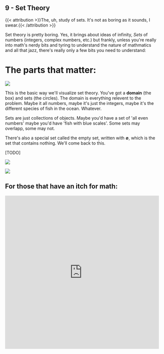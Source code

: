 ## 9 - Set Theory

{{< attribution >}}The, uh, study of sets. It's not as boring as it sounds, I swear.{{< /attribution >}}

<script>
    document.getElementById("mathMenu").open = true;
</script>

Set theory is pretty boring. Yes, it brings about ideas of infinity, *Sets* of numbers (integers, complex numbers, etc.) but frankly, unless you're really into math's nerdy bits and tyring to understand the nature of mathmatics and all that jazz, there's really only a few bits you need to understand:

# The parts that matter:

![](/eng/base.svg)

This is the basic way we'll visualize set theory. You've got a **domain** (the box) and sets (the circles). The domain is everything relevent to the problem. Maybe it all numbers, maybe it's just the integers, maybe it's the different species of fish in the ocean. Whatever.

Sets are just collections of objects. Maybe you'd have a set of 'all even numbers' maybe you'd have 'fish with blue scales'. Some sets may overlapp, some may not.

There's also a special set called the empty set, written with **∅**, which is the set that contains nothing. We'll come back to this.

[TODO]

![](/eng/intersection.svg)

![](/eng/difference.svg)

## For those that have an itch for math:



<iframe width="100%" height="500" src="https://www.youtube.com/embed/HeQX2HjkcNo" title="YouTube video player" frameborder="0" allow="accelerometer; autoplay; clipboard-write; encrypted-media; gyroscope; picture-in-picture" allowfullscreen></iframe>